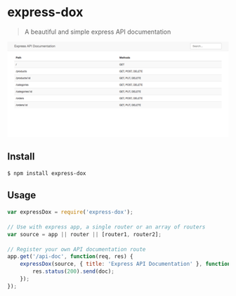 express-dox
===========

> A beautiful and simple express API documentation

![screenshot](screenshot.png)

## Install
```
$ npm install express-dox
```

## Usage
```js
var expressDox = require('express-dox');

// Use with express app, a single router or an array of routers
var source = app || router || [router1, router2];

// Register your own API documentation route
app.get('/api-doc', function(req, res) {
    expressDox(source, { title: 'Express API Documentation' }, function(doc) {
        res.status(200).send(doc);
    });
});
```

